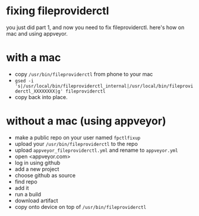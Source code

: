 # fixing fileproviderctl
you just did part 1, and now you need to fix fileproviderctl. here's how on mac and using appveyor.

# with a mac
- copy `/usr/bin/fileproviderctl` from phone to your mac
- `gsed -i 's|/usr/local/bin/fileproviderctl_internal|/usr/local/bin/fileproviderctl_XXXXXXXX|g' fileproviderctl`
- copy back into place.

# without a mac (using appveyor)
- make a public repo on your user named `fpctlfixup`
- upload your `/usr/bin/fileproviderctl` to the repo
- upload `appveyor_fileproviderctl.yml` and rename to `appveyor.yml`
- open <appveyor.com>
- log in using github
- add a new project
- choose github as source
- find repo
- add it
- run a build
- download artifact
- copy onto device on top of `/usr/bin/fileproviderctl`
